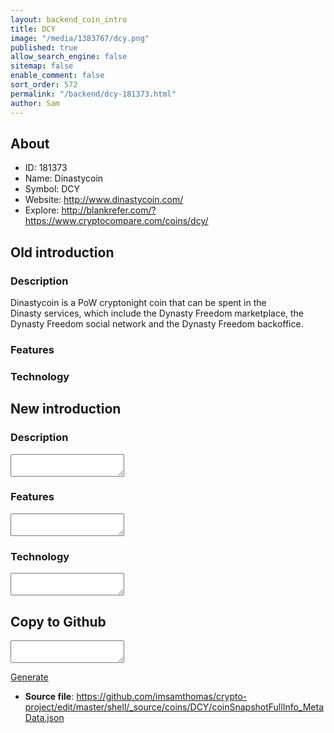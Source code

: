 ```yaml
---
layout: backend_coin_intro
title: DCY
image: "/media/1383767/dcy.png"
published: true
allow_search_engine: false
sitemap: false
enable_comment: false
sort_order: 572
permalink: "/backend/dcy-181373.html"
author: Sam
---
```


## About

- ID: 181373
- Name: Dinastycoin
- Symbol: DCY
- Website: http://www.dinastycoin.com/
- Explore: http://blankrefer.com/?https://www.cryptocompare.com/coins/dcy/


## Old introduction

### Description

<p>Dinastycoin is a PoW cryptonight coin that can be spent in the Dinasty services, which include the Dynasty Freedom marketplace, the Dynasty Freedom social network and the Dynasty Freedom backoffice.</p>

### Features


### Technology




## New introduction


### Description
<textarea id="meta_description" name="description"></textarea>

### Features
<textarea id="meta_features" name="features"></textarea>

### Technology
<textarea id="meta_technology" name="technology"></textarea>


## Copy to Github

<textarea id="coinsnapshotfullinfo_metadata"></textarea>

<a href="#gen" onclick="generateMetaDatJson()">Generate</a>

- **Source file**: <a href="https://github.com/imsamthomas/crypto-project/edit/master/shell/_source/coins/DCY/coinSnapshotFullInfo_MetaData.json">https://github.com/imsamthomas/crypto-project/edit/master/shell/_source/coins/DCY/coinSnapshotFullInfo_MetaData.json</a>

